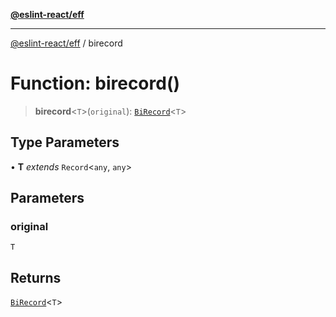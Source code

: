 [**@eslint-react/eff**](../README.md)

***

[@eslint-react/eff](../README.md) / birecord

# Function: birecord()

> **birecord**\<`T`\>(`original`): [`BiRecord`](../classes/BiRecord.md)\<`T`\>

## Type Parameters

• **T** *extends* `Record`\<`any`, `any`\>

## Parameters

### original

`T`

## Returns

[`BiRecord`](../classes/BiRecord.md)\<`T`\>
